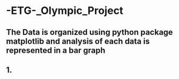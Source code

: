 # -ETG-_Olympic_Project
## The Data is organized using python package matplotlib and analysis of each data is represented in a bar graph
## 1.
